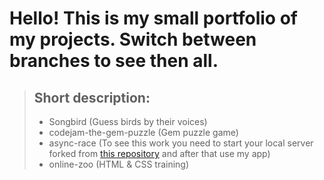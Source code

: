# Hello! This is my small portfolio of my projects. Switch between branches to see then all.
> ## Short description: 
> - Songbird (Guess birds by their voices)
> - codejam-the-gem-puzzle (Gem puzzle game)
> - async-race (To see this work you need to start your local server forked from [this repository](https://github.com/mikhama/async-race-api) and after that use my app)
> - online-zoo (HTML & CSS training)

